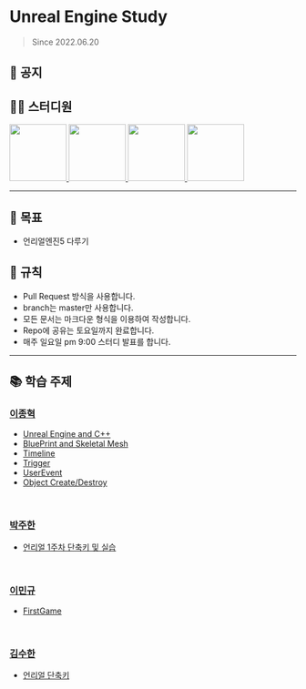 # Unreal Engine Study
> Since 2022.06.20

## 📣 공지

## 👨‍💻  스터디원
<p>
<a href="https://github.com/jonghyeok98">
  <img src="https://avatars.githubusercontent.com/u/77715064?v=4" width="100">
</a>
<a href="https://github.com/juhanpark">
  <img src="https://avatars.githubusercontent.com/u/108555247?v=4" width="100">
</a>
<a href="https://github.com/UnrealFactory">
  <img src="https://avatars.githubusercontent.com/u/110706482?v=4" width="100">
</a>
<a href="https://github.com/shuniquely">
  <img src="https://avatars.githubusercontent.com/u/65961775?v=4" width="100">
</a>
</p>

---
## 📖 목표
- 언리얼엔진5 다루기

## 📝 규칙
- Pull Request 방식을 사용합니다.
- branch는 master만 사용합니다.
- 모든 문서는 마크다운 형식을 이용하여 작성합니다.
- Repo에 공유는 토요일까지 완료합니다.
- 매주 일요일 pm 9:00 스터디 발표를 합니다.

---

## 📚 학습 주제

### [이종혁](./contents/이종혁)
 * [Unreal Engine and C++](./contents/이종혁/UnrealC%2B%2B.md)
 * [BluePrint and Skeletal Mesh](./contents/이종혁/BluePrint.md)
 * [Timeline](./contents/이종혁/Timeline.md)
 * [Trigger](./contents/이종혁/Trigger.md)
 * [UserEvent](./contents/이종혁/UserEvent.md)
 * [Object Create/Destroy](./contents/이종혁/Object.md)

<br>

### [박주한](./contents/박주한)
* [언리얼 1주차 단축키 및 실습 ](./contents/박주한/FirstChapter.md)
<br>

### [이민규](./contents/이민규)
* [FirstGame](./contents/이민규/FirstGame.md)
<br>

### [김수한](./contents/김수한)
* [언리얼 단축키](./contents/김수한/언리얼단축키.md)
